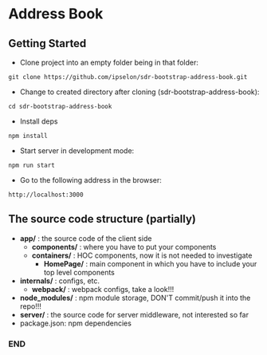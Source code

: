 # Address Book

## Getting Started

* Clone project into an empty folder being in that folder:
```
git clone https://github.com/ipselon/sdr-bootstrap-address-book.git
```

* Change to created directory after cloning (sdr-bootstrap-address-book):

```
cd sdr-bootstrap-address-book
```

* Install deps

```
npm install
```

* Start server in development mode:

```
npm run start
```

* Go to the following address in the browser:

```
http://localhost:3000
```

## The source code structure (partially)

* __app/__ : the source code of the client side
  * __components/__ : where you have to put your components
  * __containers/__ : HOC components, now it is not needed to investigate
    * __HomePage/__ : main component in which you have to include your top level components 
* __internals/__ : configs, etc.
  * __webpack/__ : webpack configs, take a look!!!
* __node_modules/__ : npm module storage, DON'T commit/push it into the repo!!!
* __server/__ : the source code for server middleware, not interested so far
* package.json: npm dependencies





### END
